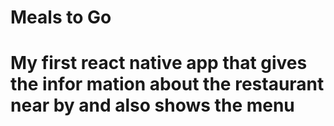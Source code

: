 <h1>Meals to Go <h1>
<p>
  My first react native app that  gives the infor mation about the restaurant near by and also shows the menu
</p>
